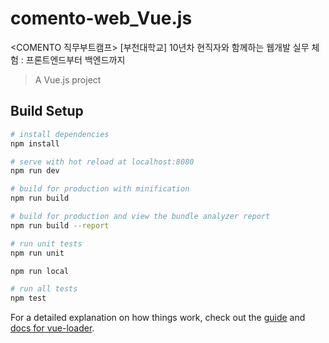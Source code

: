 # comento-web_Vue.js
&lt;COMENTO 직무부트캠프> [부천대학교] 10년차 현직자와 함께하는 웹개발 실무 체험 : 프론트엔드부터 백엔드까지

> A Vue.js project

## Build Setup

``` bash
# install dependencies
npm install

# serve with hot reload at localhost:8080
npm run dev

# build for production with minification
npm run build

# build for production and view the bundle analyzer report
npm run build --report

# run unit tests
npm run unit

npm run local

# run all tests
npm test
```

For a detailed explanation on how things work, check out the [guide](http://vuejs-templates.github.io/webpack/) and [docs for vue-loader](http://vuejs.github.io/vue-loader).
